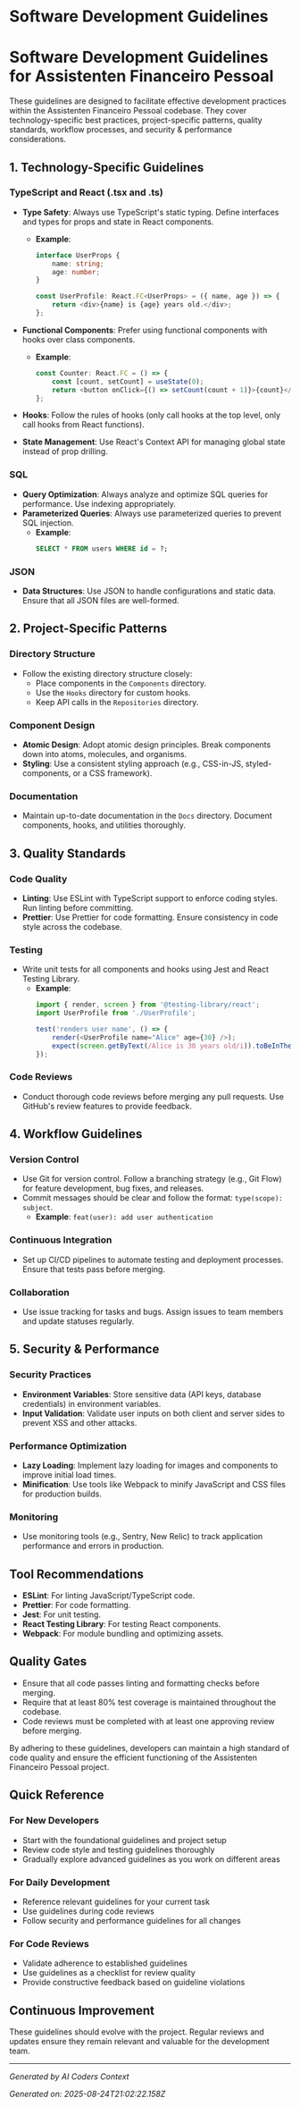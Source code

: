 # Software Development Guidelines

# Software Development Guidelines for Assistenten Financeiro Pessoal

These guidelines are designed to facilitate effective development practices within the Assistenten Financeiro Pessoal codebase. They cover technology-specific best practices, project-specific patterns, quality standards, workflow processes, and security & performance considerations.

## 1. Technology-Specific Guidelines

### TypeScript and React (.tsx and .ts)
- **Type Safety**: Always use TypeScript's static typing. Define interfaces and types for props and state in React components.
  - **Example**: 
    ```typescript
    interface UserProps {
        name: string;
        age: number;
    }

    const UserProfile: React.FC<UserProps> = ({ name, age }) => {
        return <div>{name} is {age} years old.</div>;
    };
    ```

- **Functional Components**: Prefer using functional components with hooks over class components.
  - **Example**:
    ```typescript
    const Counter: React.FC = () => {
        const [count, setCount] = useState(0);
        return <button onClick={() => setCount(count + 1)}>{count}</button>;
    };
    ```

- **Hooks**: Follow the rules of hooks (only call hooks at the top level, only call hooks from React functions).
  
- **State Management**: Use React's Context API for managing global state instead of prop drilling.

### SQL
- **Query Optimization**: Always analyze and optimize SQL queries for performance. Use indexing appropriately.
- **Parameterized Queries**: Always use parameterized queries to prevent SQL injection.
  - **Example**:
    ```sql
    SELECT * FROM users WHERE id = ?;
    ```

### JSON
- **Data Structures**: Use JSON to handle configurations and static data. Ensure that all JSON files are well-formed.

## 2. Project-Specific Patterns

### Directory Structure
- Follow the existing directory structure closely:
  - Place components in the `Components` directory.
  - Use the `Hooks` directory for custom hooks.
  - Keep API calls in the `Repositories` directory.

### Component Design
- **Atomic Design**: Adopt atomic design principles. Break components down into atoms, molecules, and organisms.
- **Styling**: Use a consistent styling approach (e.g., CSS-in-JS, styled-components, or a CSS framework).

### Documentation
- Maintain up-to-date documentation in the `Docs` directory. Document components, hooks, and utilities thoroughly.

## 3. Quality Standards

### Code Quality
- **Linting**: Use ESLint with TypeScript support to enforce coding styles. Run linting before committing.
- **Prettier**: Use Prettier for code formatting. Ensure consistency in code style across the codebase.

### Testing
- Write unit tests for all components and hooks using Jest and React Testing Library.
  - **Example**:
    ```typescript
    import { render, screen } from '@testing-library/react';
    import UserProfile from './UserProfile';

    test('renders user name', () => {
        render(<UserProfile name="Alice" age={30} />);
        expect(screen.getByText(/Alice is 30 years old/i)).toBeInTheDocument();
    });
    ```

### Code Reviews
- Conduct thorough code reviews before merging any pull requests. Use GitHub's review features to provide feedback.

## 4. Workflow Guidelines

### Version Control
- Use Git for version control. Follow a branching strategy (e.g., Git Flow) for feature development, bug fixes, and releases.
- Commit messages should be clear and follow the format: `type(scope): subject`.
  - **Example**: `feat(user): add user authentication`

### Continuous Integration
- Set up CI/CD pipelines to automate testing and deployment processes. Ensure that tests pass before merging.

### Collaboration
- Use issue tracking for tasks and bugs. Assign issues to team members and update statuses regularly.

## 5. Security & Performance

### Security Practices
- **Environment Variables**: Store sensitive data (API keys, database credentials) in environment variables.
- **Input Validation**: Validate user inputs on both client and server sides to prevent XSS and other attacks.

### Performance Optimization
- **Lazy Loading**: Implement lazy loading for images and components to improve initial load times.
- **Minification**: Use tools like Webpack to minify JavaScript and CSS files for production builds.

### Monitoring
- Use monitoring tools (e.g., Sentry, New Relic) to track application performance and errors in production.

## Tool Recommendations
- **ESLint**: For linting JavaScript/TypeScript code.
- **Prettier**: For code formatting.
- **Jest**: For unit testing.
- **React Testing Library**: For testing React components.
- **Webpack**: For module bundling and optimizing assets.

## Quality Gates
- Ensure that all code passes linting and formatting checks before merging.
- Require that at least 80% test coverage is maintained throughout the codebase.
- Code reviews must be completed with at least one approving review before merging.

By adhering to these guidelines, developers can maintain a high standard of code quality and ensure the efficient functioning of the Assistenten Financeiro Pessoal project.

## Quick Reference

### For New Developers
- Start with the foundational guidelines and project setup
- Review code style and testing guidelines thoroughly
- Gradually explore advanced guidelines as you work on different areas

### For Daily Development
- Reference relevant guidelines for your current task
- Use guidelines during code reviews
- Follow security and performance guidelines for all changes

### For Code Reviews
- Validate adherence to established guidelines
- Use guidelines as a checklist for review quality
- Provide constructive feedback based on guideline violations

## Continuous Improvement

These guidelines should evolve with the project. Regular reviews and updates ensure they remain relevant and valuable for the development team.

---
*Generated by AI Coders Context*

*Generated on: 2025-08-24T21:02:22.158Z*

